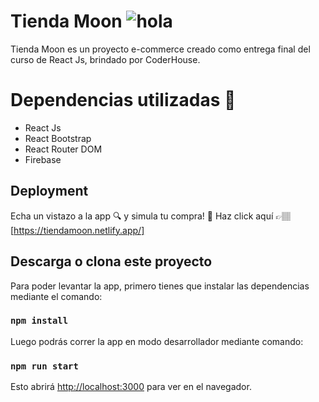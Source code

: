 # Tienda Moon ![hola](https://i.ibb.co/prDCPf1/Astro.png)

Tienda Moon es un proyecto e-commerce creado como entrega final del curso de React Js, brindado por CoderHouse.

# Dependencias utilizadas 🔧
 - React Js
 - React Bootstrap
 - React Router DOM
 - Firebase

## Deployment 
Echa un vistazo a la app 🔍 y simula tu compra! 👗
Haz click aquí 👉🏽[https://tiendamoon.netlify.app/] 


## Descarga o clona este proyecto
Para poder levantar la app, primero tienes que instalar las dependencias mediante el comando:
### `npm install` 

Luego podrás correr la app en modo desarrollador mediante comando:
### `npm run start`
Esto abrirá [http://localhost:3000](http://localhost:3000) para ver en el navegador.
